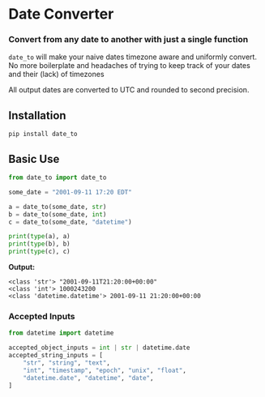 # Date Converter

### Convert from any date to another with just a single function

```date_to``` will make your naive dates timezone aware and uniformly convert. No more boilerplate and headaches of trying to keep track of your dates and their (lack) of timezones

All output dates are converted to UTC and rounded to second precision.

## Installation
```
pip install date_to
```

## Basic Use

```python
from date_to import date_to

some_date = "2001-09-11 17:20 EDT"

a = date_to(some_date, str)
b = date_to(some_date, int)
c = date_to(some_date, "datetime")

print(type(a), a)
print(type(b), b)
print(type(c), c)
```

**Output:**

```
<class 'str'> "2001-09-11T21:20:00+00:00"
<class 'int'> 1000243200
<class 'datetime.datetime'> 2001-09-11 21:20:00+00:00
```

### Accepted Inputs

```python
from datetime import datetime

accepted_object_inputs = int | str | datetime.date
accepted_string_inputs = [
    "str", "string", "text",
    "int", "timestamp", "epoch", "unix", "float",
    "datetime.date", "datetime", "date",
]
```
